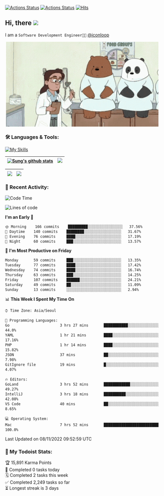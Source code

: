 
[![Actions Status](https://github.com/ddok2/ddok2/workflows/Todoist%20Readme/badge.svg)](https://github.com/ddok2/ddok2/actions)
[![Actions Status](https://github.com/ddok2/ddok2/workflows/wakatime-stats/badge.svg)](https://github.com/ddok2/ddok2/actions)
[![Hits](https://hits.seeyoufarm.com/api/count/incr/badge.svg?url=https%3A%2F%2Fgithub.com%2Fddok2&count_bg=%23FF9595&title_bg=%23555555&icon=github.svg&icon_color=%23FFFFFF&title=hits&edge_flat=false)](https://hits.seeyoufarm.com)

<!-- ![visitors](https://visitor-badge.laobi.icu/badge?page_id=ddok2.ddok2) -->
## Hi, there <img src="https://raw.githubusercontent.com/MartinHeinz/MartinHeinz/master/wave.gif" width="3%">

I am a `Software Development Engineer🧑‍💻` [@iconloop](https://github.com/iconloop)


<p align="center">
    <img align="center" alt="GIF" src="img/debugging.gif" />
</p>


### 🛠 Languages & Tools:

[![My Skills](https://skillicons.dev/icons?i=go,js,ts,py,express,react,svelte,jquery,pug,mongodb,mysql,redis,aws,docker,kubernetes)](https://skillicons.dev)


| <a href="https://github.com/ddok2"><img align="center" src="https://github-readme-stats-ddok2.vercel.app/api?username=ddok2&show_icons=true&include_all_commits=true&count_private=true&theme=buefy&hide_border=true" alt="Sung's github stats" /></a> | <a href="https://github.com/ddok2"><img src="http://github-readme-streak-stats.herokuapp.com?user=ddok2&hide_border=true" /></a> |
| ------------- |------------- |


| <a href="https://github.com/ddok2"><img align="center" src="https://github-readme-stats.vercel.app/api/top-langs/?username=ddok2&theme=buefy&hide=html,css&hide_border=true" /></a> | <a href="https://github.com/ddok2"><img align="center" src="https://activity-graph.herokuapp.com/graph?username=ddok2&theme=github&hide_border=true" height="250" /></a> |
| ------------- |--------------------------------------------------------------------------------------------------------------------------------------------------------------------------|


<!-- <details open>
    <summary>📈 My GitHub Stats</summary>
    <p align="center">
        <a href="https://github.com/ddok2">
            <img align="center" src="https://github-readme-stats.vercel.app/api?username=ddok2&show_icons=true&include_all_commits=true&count_private=true&theme=buefy&hide_border=true" alt="Sung's github stats" />
        </a>
    </p>
</details>
<details>
    <summary>💬 Top Languages</summary>
    <p align="center"> 
        <a href="https://github.com/ddok2">
            <img align="center" src="https://github-readme-stats.vercel.app/api/top-langs/?username=ddok2&layout=compact&theme=buefy&hide=html,css&hide_border=true" />
        </a>
    </p>
</details> -->


### 🌈 Recent Activity:
<!--START_SECTION:waka-->
![Code Time](http://img.shields.io/badge/Code%20Time-1%2C842%20hrs%2029%20mins-blue)

![Lines of code](https://img.shields.io/badge/From%20Hello%20World%20I%27ve%20Written-1%20Million%20lines%20of%20code-blue)

**I'm an Early 🐤** 

```text
🌞 Morning    166 commits    █████████░░░░░░░░░░░░░░░░   37.56% 
🌆 Daytime    140 commits    ████████░░░░░░░░░░░░░░░░░   31.67% 
🌃 Evening    76 commits     ████░░░░░░░░░░░░░░░░░░░░░   17.19% 
🌙 Night      60 commits     ███░░░░░░░░░░░░░░░░░░░░░░   13.57%

```
📅 **I'm Most Productive on Friday** 

```text
Monday       59 commits     ███░░░░░░░░░░░░░░░░░░░░░░   13.35% 
Tuesday      77 commits     ████░░░░░░░░░░░░░░░░░░░░░   17.42% 
Wednesday    74 commits     ████░░░░░░░░░░░░░░░░░░░░░   16.74% 
Thursday     63 commits     ███░░░░░░░░░░░░░░░░░░░░░░   14.25% 
Friday       107 commits    ██████░░░░░░░░░░░░░░░░░░░   24.21% 
Saturday     49 commits     ██░░░░░░░░░░░░░░░░░░░░░░░   11.09% 
Sunday       13 commits     ░░░░░░░░░░░░░░░░░░░░░░░░░   2.94%

```


📊 **This Week I Spent My Time On** 

```text
⌚︎ Time Zone: Asia/Seoul

💬 Programming Languages: 
Go                       3 hrs 27 mins       ███████████░░░░░░░░░░░░░░   44.0% 
YAML                     1 hr 21 mins        ████░░░░░░░░░░░░░░░░░░░░░   17.16% 
PHP                      1 hr 14 mins        ████░░░░░░░░░░░░░░░░░░░░░   15.82% 
JSON                     37 mins             ██░░░░░░░░░░░░░░░░░░░░░░░   7.98% 
GitIgnore file           19 mins             █░░░░░░░░░░░░░░░░░░░░░░░░   4.07%

🔥 Editors: 
GoLand                   3 hrs 52 mins       ████████████░░░░░░░░░░░░░   49.27% 
IntelliJ                 3 hrs 18 mins       ██████████░░░░░░░░░░░░░░░   42.08% 
VS Code                  40 mins             ██░░░░░░░░░░░░░░░░░░░░░░░   8.65%

💻 Operating System: 
Mac                      7 hrs 52 mins       █████████████████████████   100.0%

```


 Last Updated on 08/11/2022 09:52:59 UTC
<!--END_SECTION:waka-->

### 🚧 My Todoist Stats:
<!-- TODO-IST:START -->
🏆  15,891 Karma Points           
🌸  Completed 0 tasks today           
🗓  Completed 2 tasks this week           
✅  Completed 2,249 tasks so far           
⏳  Longest streak is 3 days
<!-- TODO-IST:END -->

